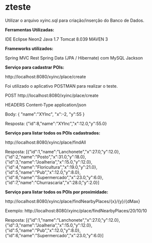 # zteste

Utilizar o arquivo xyinc.sql para criação/inserção do Banco de Dados.

<b>Ferramentas Utilizadas:</b>

IDE Eclipse Neon2
Java 1.7
Tomcat 8.039
MAVEN 3

<b>Frameworks utilizados:</b>

Spring MVC Rest
Spring Data (JPA / Hibernate) com MySQL
Jackson

<b>Serviço para cadastrar POIs:</b>

http://localhost:8080/xyinc/place/create

Foi utilizado o aplicativo POSTMAN para realizar o teste.

POST http://localhost:8080/xyinc/place/create

HEADERS Content-Type application/json

Body: {	"name":"XYInc",	"x":-2,	"y":55 }

Resposta: {"id":8,"name":"XYInc","x":12.0,"y":55.0}

<b>Serviço para listar todos os POIs cadastrados:</b>

http://localhost:8080/xyinc/place/findAll

Resposta: [{"id":1,"name":"Lanchonete","x":27.0,"y":12.0},{"id":2,"name":"Posto","x":31.0,"y":18.0},{"id":3,"name":"Joalheria","x":15.0,"y":12.0},{"id":4,"name":"Floricultura","x":19.0,"y":21.0},{"id":5,"name":"Pub","x":12.0,"y":8.0},{"id":6,"name":"Supermercado","x":23.0,"y":6.0},{"id":7,"name":"Churrascaria","x":28.0,"y":2.0}]

<b>Serviço para listar todos os POIs por proximidade:</b>

http://localhost:8080/xyinc/place/findNearbyPlaces/{x}/{y}/{dMax}

Exemplo: http://localhost:8080/xyinc/place/findNearbyPlaces/20/10/10

Resposta: [{"id":1,"name":"Lanchonete","x":27.0,"y":12.0},{"id":3,"name":"Joalheria","x":15.0,"y":12.0},{"id":5,"name":"Pub","x":12.0,"y":8.0},{"id":6,"name":"Supermercado","x":23.0,"y":6.0}]

